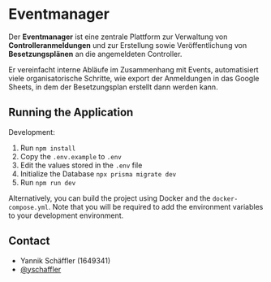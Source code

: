 
# Eventmanager

Der **Eventmanager** ist eine zentrale Plattform zur Verwaltung von **Controlleranmeldungen** und zur Erstellung sowie Veröffentlichung von **Besetzungsplänen** an die angemeldeten Controller.

Er vereinfacht interne Abläufe im Zusammenhang mit Events, automatisiert viele organisatorische Schritte, wie export der Anmeldungen in das Google Sheets, in dem der Besetzungsplan erstellt dann werden kann.

## Running the Application

Development:

1. Run `npm install`
2. Copy the `.env.example` to `.env`
3. Edit the values stored in the `.env` file
4. Initialize the Database `npx prisma migrate dev`
4. Run `npm run dev`

Alternatively, you can build the project using Docker and the `docker-compose.yml`. 
Note that you will be required to add the environment variables to your development environment.
## Contact

- Yannik Schäffler (1649341)
- [@yschaffler](https://github.com/yschaffler)


